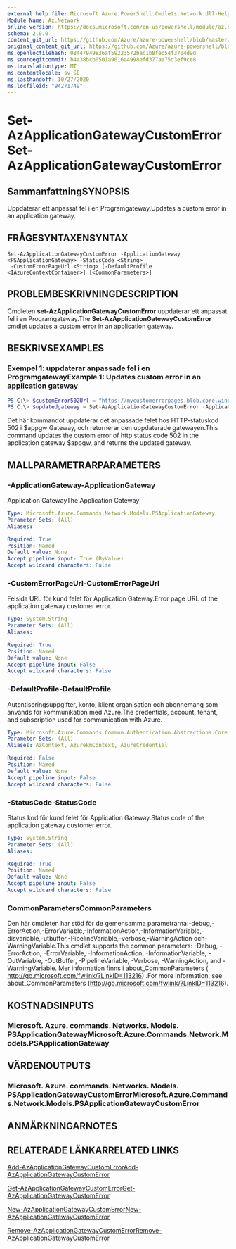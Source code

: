 ```yaml
---
external help file: Microsoft.Azure.PowerShell.Cmdlets.Network.dll-Help.xml
Module Name: Az.Network
online version: https://docs.microsoft.com/en-us/powershell/module/az.network/set-azapplicationgatewaycustomerror
schema: 2.0.0
content_git_url: https://github.com/Azure/azure-powershell/blob/master/src/Network/Network/help/Set-AzApplicationGatewayCustomError.md
original_content_git_url: https://github.com/Azure/azure-powershell/blob/master/src/Network/Network/help/Set-AzApplicationGatewayCustomError.md
ms.openlocfilehash: 08447949836af59223572bac1b8fec54f3704d9d
ms.sourcegitcommit: b4a38bcb0501a9016a4998efd377aa75d3ef9ce8
ms.translationtype: MT
ms.contentlocale: sv-SE
ms.lasthandoff: 10/27/2020
ms.locfileid: "94271749"
---
```

# <span data-ttu-id="8f6cd-101">Set-AzApplicationGatewayCustomError</span><span class="sxs-lookup"><span data-stu-id="8f6cd-101">Set-AzApplicationGatewayCustomError</span></span>

## <span data-ttu-id="8f6cd-102">Sammanfattning</span><span class="sxs-lookup"><span data-stu-id="8f6cd-102">SYNOPSIS</span></span>
<span data-ttu-id="8f6cd-103">Uppdaterar ett anpassat fel i en Programgateway.</span><span class="sxs-lookup"><span data-stu-id="8f6cd-103">Updates a custom error in an application gateway.</span></span>

## <span data-ttu-id="8f6cd-104">FRÅGESYNTAXEN</span><span class="sxs-lookup"><span data-stu-id="8f6cd-104">SYNTAX</span></span>

```
Set-AzApplicationGatewayCustomError -ApplicationGateway <PSApplicationGateway> -StatusCode <String>
 -CustomErrorPageUrl <String> [-DefaultProfile <IAzureContextContainer>] [<CommonParameters>]
```

## <span data-ttu-id="8f6cd-105">PROBLEMBESKRIVNING</span><span class="sxs-lookup"><span data-stu-id="8f6cd-105">DESCRIPTION</span></span>
<span data-ttu-id="8f6cd-106">Cmdleten **set-AzApplicationGatewayCustomError** uppdaterar ett anpassat fel i en Programgateway.</span><span class="sxs-lookup"><span data-stu-id="8f6cd-106">The **Set-AzApplicationGatewayCustomError** cmdlet updates a custom error in an application gateway.</span></span>

## <span data-ttu-id="8f6cd-107">BESKRIVS</span><span class="sxs-lookup"><span data-stu-id="8f6cd-107">EXAMPLES</span></span>

### <span data-ttu-id="8f6cd-108">Exempel 1: uppdaterar anpassade fel i en Programgateway</span><span class="sxs-lookup"><span data-stu-id="8f6cd-108">Example 1: Updates custom error in an application gateway</span></span>
```powershell
PS C:\> $customError502Url = "https://mycustomerrorpages.blob.core.windows.net/errorpages/502.htm"
PS C:\> $updatedgateway = Set-AzApplicationGatewayCustomError -ApplicationGateway $appgw -StatusCode HttpStatus502 -CustomErrorPageUrl $customError502Url
```

<span data-ttu-id="8f6cd-109">Det här kommandot uppdaterar det anpassade felet hos HTTP-statuskod 502 i $appgw Gateway, och returnerar den uppdaterade gatewayen.</span><span class="sxs-lookup"><span data-stu-id="8f6cd-109">This command updates the custom error of http status code 502 in the application gateway $appgw, and returns the updated gateway.</span></span>

## <span data-ttu-id="8f6cd-110">MALLPARAMETRAR</span><span class="sxs-lookup"><span data-stu-id="8f6cd-110">PARAMETERS</span></span>

### <span data-ttu-id="8f6cd-111">-ApplicationGateway</span><span class="sxs-lookup"><span data-stu-id="8f6cd-111">-ApplicationGateway</span></span>
<span data-ttu-id="8f6cd-112">Application Gateway</span><span class="sxs-lookup"><span data-stu-id="8f6cd-112">The Application Gateway</span></span>

```yaml
Type: Microsoft.Azure.Commands.Network.Models.PSApplicationGateway
Parameter Sets: (All)
Aliases:

Required: True
Position: Named
Default value: None
Accept pipeline input: True (ByValue)
Accept wildcard characters: False
```

### <span data-ttu-id="8f6cd-113">-CustomErrorPageUrl</span><span class="sxs-lookup"><span data-stu-id="8f6cd-113">-CustomErrorPageUrl</span></span>
<span data-ttu-id="8f6cd-114">Felsida URL för kund felet för Application Gateway.</span><span class="sxs-lookup"><span data-stu-id="8f6cd-114">Error page URL of the application gateway customer error.</span></span>

```yaml
Type: System.String
Parameter Sets: (All)
Aliases:

Required: True
Position: Named
Default value: None
Accept pipeline input: False
Accept wildcard characters: False
```

### <span data-ttu-id="8f6cd-115">-DefaultProfile</span><span class="sxs-lookup"><span data-stu-id="8f6cd-115">-DefaultProfile</span></span>
<span data-ttu-id="8f6cd-116">Autentiseringsuppgifter, konto, klient organisation och abonnemang som används för kommunikation med Azure.</span><span class="sxs-lookup"><span data-stu-id="8f6cd-116">The credentials, account, tenant, and subscription used for communication with Azure.</span></span>

```yaml
Type: Microsoft.Azure.Commands.Common.Authentication.Abstractions.Core.IAzureContextContainer
Parameter Sets: (All)
Aliases: AzContext, AzureRmContext, AzureCredential

Required: False
Position: Named
Default value: None
Accept pipeline input: False
Accept wildcard characters: False
```

### <span data-ttu-id="8f6cd-117">-StatusCode</span><span class="sxs-lookup"><span data-stu-id="8f6cd-117">-StatusCode</span></span>
<span data-ttu-id="8f6cd-118">Status kod för kund felet för Application Gateway.</span><span class="sxs-lookup"><span data-stu-id="8f6cd-118">Status code of the application gateway customer error.</span></span>

```yaml
Type: System.String
Parameter Sets: (All)
Aliases:

Required: True
Position: Named
Default value: None
Accept pipeline input: False
Accept wildcard characters: False
```

### <span data-ttu-id="8f6cd-119">CommonParameters</span><span class="sxs-lookup"><span data-stu-id="8f6cd-119">CommonParameters</span></span>
<span data-ttu-id="8f6cd-120">Den här cmdleten har stöd för de gemensamma parametrarna:-debug,-ErrorAction,-ErrorVariable,-InformationAction,-InformationVariable,-disvariable,-utbuffer,-PipelineVariable,-verbose,-WarningAction och-WarningVariable.</span><span class="sxs-lookup"><span data-stu-id="8f6cd-120">This cmdlet supports the common parameters: -Debug, -ErrorAction, -ErrorVariable, -InformationAction, -InformationVariable, -OutVariable, -OutBuffer, -PipelineVariable, -Verbose, -WarningAction, and -WarningVariable.</span></span> <span data-ttu-id="8f6cd-121">Mer information finns i about_CommonParameters ( http://go.microsoft.com/fwlink/?LinkID=113216) .</span><span class="sxs-lookup"><span data-stu-id="8f6cd-121">For more information, see about_CommonParameters (http://go.microsoft.com/fwlink/?LinkID=113216).</span></span>

## <span data-ttu-id="8f6cd-122">KOSTNADS</span><span class="sxs-lookup"><span data-stu-id="8f6cd-122">INPUTS</span></span>

### <span data-ttu-id="8f6cd-123">Microsoft. Azure. commands. Networks. Models. PSApplicationGateway</span><span class="sxs-lookup"><span data-stu-id="8f6cd-123">Microsoft.Azure.Commands.Network.Models.PSApplicationGateway</span></span>

## <span data-ttu-id="8f6cd-124">VÄRDEN</span><span class="sxs-lookup"><span data-stu-id="8f6cd-124">OUTPUTS</span></span>

### <span data-ttu-id="8f6cd-125">Microsoft. Azure. commands. Networks. Models. PSApplicationGatewayCustomError</span><span class="sxs-lookup"><span data-stu-id="8f6cd-125">Microsoft.Azure.Commands.Network.Models.PSApplicationGatewayCustomError</span></span>

## <span data-ttu-id="8f6cd-126">ANMÄRKNINGAR</span><span class="sxs-lookup"><span data-stu-id="8f6cd-126">NOTES</span></span>

## <span data-ttu-id="8f6cd-127">RELATERADE LÄNKAR</span><span class="sxs-lookup"><span data-stu-id="8f6cd-127">RELATED LINKS</span></span>

[<span data-ttu-id="8f6cd-128">Add-AzApplicationGatewayCustomError</span><span class="sxs-lookup"><span data-stu-id="8f6cd-128">Add-AzApplicationGatewayCustomError</span></span>](./Add-AzApplicationGatewayCustomError.md)

[<span data-ttu-id="8f6cd-129">Get-AzApplicationGatewayCustomError</span><span class="sxs-lookup"><span data-stu-id="8f6cd-129">Get-AzApplicationGatewayCustomError</span></span>](./Get-AzApplicationGatewayCustomError.md)

[<span data-ttu-id="8f6cd-130">New-AzApplicationGatewayCustomError</span><span class="sxs-lookup"><span data-stu-id="8f6cd-130">New-AzApplicationGatewayCustomError</span></span>](./New-AzApplicationGatewayCustomError.md)

[<span data-ttu-id="8f6cd-131">Remove-AzApplicationGatewayCustomError</span><span class="sxs-lookup"><span data-stu-id="8f6cd-131">Remove-AzApplicationGatewayCustomError</span></span>](./Remove-AzApplicationGatewayCustomError.md)
